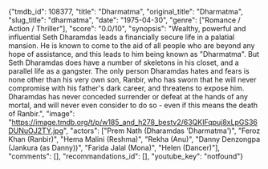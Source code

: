 {"tmdb_id": 108377, "title": "Dharmatma", "original_title": "Dharmatma", "slug_title": "dharmatma", "date": "1975-04-30", "genre": ["Romance / Action / Thriller"], "score": "0.0/10", "synopsis": "Wealthy, powerful and influential Seth Dharamdas leads a financially secure life in a palatial mansion. He is known to come to the aid of all people who are beyond any hope of assistance, and this leads to him being known as \"Dharmatma\". But Seth Dharamdas does have a number of skeletons in his closet, and a parallel life as a gangster. The only person Dharamdas hates and fears is none other than his very own son, Ranbir, who has sworn that he will never compromise with his father's dark career, and threatens to expose him. Dharamdas has never conceded surrender or defeat at the hands of any mortal, and will never even consider to do so - even if this means the death of Ranbir.", "image": "https://image.tmdb.org/t/p/w185_and_h278_bestv2/63QKIFqpuj8xLpGS36DUNuOJ2TY.jpg", "actors": ["Prem Nath (Dharamdas 'Dharmatma')", "Feroz Khan (Ranbir)", "Hema Malini (Reshma)", "Rekha (Anu)", "Danny Denzongpa (Jankura (as Danny))", "Farida Jalal (Mona)", "Helen (Dancer)"], "comments": [], "recommandations_id": [], "youtube_key": "notfound"}